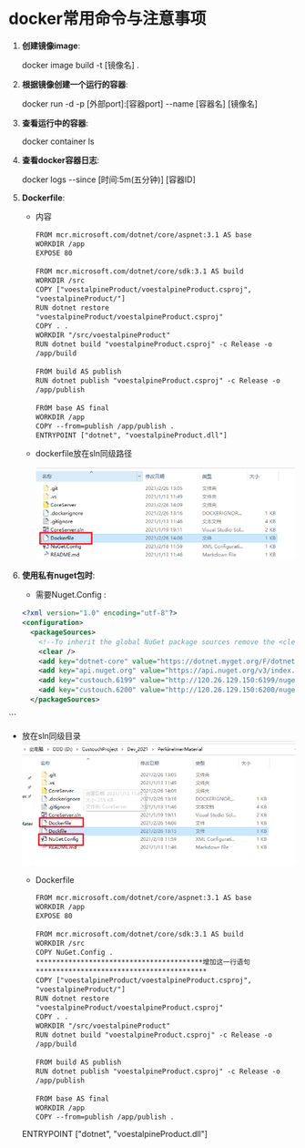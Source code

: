# docker常用命令与注意事项

1. **创建镜像image**: 

   docker image build -t [镜像名] .

2. **根据镜像创建一个运行的容器**:

   docker run -d -p [外部port]:[容器port] --name [容器名] [镜像名]

3. **查看运行中的容器**:

   docker container ls

4. **查看docker容器日志**:

   docker logs --since [时间:5m(五分钟)] [容器ID]
   
5. **Dockerfile**:

   + 内容
     ```
     FROM mcr.microsoft.com/dotnet/core/aspnet:3.1 AS base
     WORKDIR /app
     EXPOSE 80
     
     FROM mcr.microsoft.com/dotnet/core/sdk:3.1 AS build
     WORKDIR /src
     COPY ["voestalpineProduct/voestalpineProduct.csproj", "voestalpineProduct/"]
     RUN dotnet restore "voestalpineProduct/voestalpineProduct.csproj"
     COPY . .
     WORKDIR "/src/voestalpineProduct"
     RUN dotnet build "voestalpineProduct.csproj" -c Release -o /app/build
     
     FROM build AS publish
     RUN dotnet publish "voestalpineProduct.csproj" -c Release -o /app/publish
     
     FROM base AS final
     WORKDIR /app
     COPY --from=publish /app/publish .
     ENTRYPOINT ["dotnet", "voestalpineProduct.dll"]
     ```

   + dockerfile放在sln同级路径

     ![image-20210226142117866](3.docker常用命令.assets/image-20210226142117866.png)

   

6. **使用私有nuget包时**:

   + 需要Nuget.Config : 

     [文件路径]: D:\CustouchProject\1.开发任务\0.常用文件
   
   ```xml
   <?xml version="1.0" encoding="utf-8"?>
   <configuration>
     <packageSources>
       <!--To inherit the global NuGet package sources remove the <clear/> line below -->
       <clear />
       <add key="dotnet-core" value="https://dotnet.myget.org/F/dotnet-core/api/v3/index.json" />
       <add key="api.nuget.org" value="https://api.nuget.org/v3/index.json" />
       <add key="custouch.6199" value="http://120.26.129.150:6199/nuget" />
       <add key="custouch.6200" value="http://120.26.129.150:6200/nuget" />
     </packageSources>
</configuration>
   ```
   
+ 放在sln同级目录
     ![image-20210226141307646](3.docker常用命令.assets/image-20210226141307646.png)

   + Dockerfile
   
     ```
     FROM mcr.microsoft.com/dotnet/core/aspnet:3.1 AS base
     WORKDIR /app
     EXPOSE 80
     
     FROM mcr.microsoft.com/dotnet/core/sdk:3.1 AS build
     WORKDIR /src
     COPY NuGet.Config .       *****************************************增加这一行语句******************************************
     COPY ["voestalpineProduct/voestalpineProduct.csproj", "voestalpineProduct/"]
     RUN dotnet restore "voestalpineProduct/voestalpineProduct.csproj"
     COPY . .
     WORKDIR "/src/voestalpineProduct"
     RUN dotnet build "voestalpineProduct.csproj" -c Release -o /app/build
     
     FROM build AS publish
     RUN dotnet publish "voestalpineProduct.csproj" -c Release -o /app/publish
     
     FROM base AS final
     WORKDIR /app
     COPY --from=publish /app/publish .
  ENTRYPOINT ["dotnet", "voestalpineProduct.dll"]
    ```
  
     